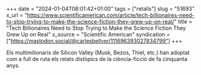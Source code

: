 +++
date = "2024-01-04T08:01:42+01:00"
tags = ["retalls"]
slug = "51693"
x_url = "https://www.scientificamerican.com/article/tech-billionaires-need-to-stop-trying-to-make-the-science-fiction-they-grew-up-on-real/"
title = "Tech Billionaires Need to Stop Trying to Make the Science Fiction They Grew Up on Real"
x_source = "Scientific American"
syndication = ["https://mastodon.social/@carlesbellver/111696393027834799"]
+++

Els multimilionaris de Silicon Valley (Musk, Bezos, Thiel, etc.) han adoptat com a full de ruta els relats distòpics de la ciència-ficció de fa cinquanta anys.
